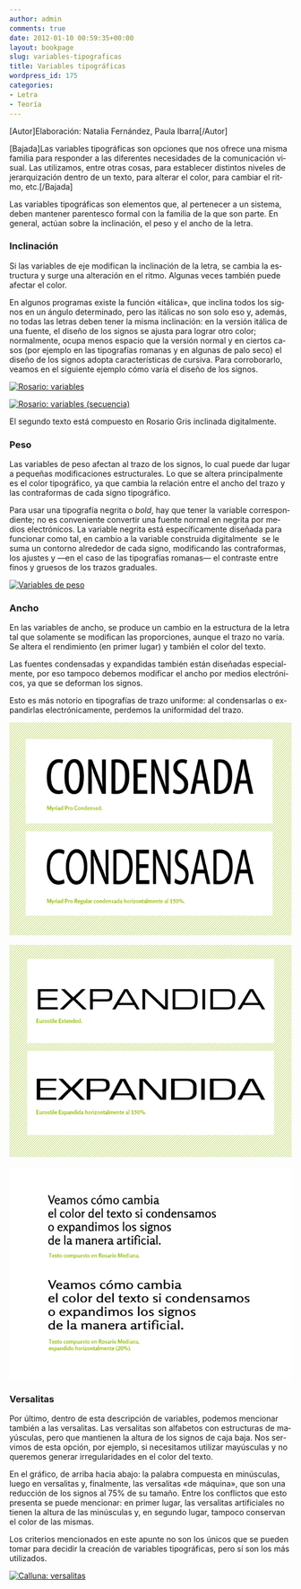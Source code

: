 ```yaml
---
author: admin
comments: true
date: 2012-01-10 00:59:35+00:00
layout: bookpage
slug: variables-tipograficas
title: Variables tipográficas
wordpress_id: 175
categories:
- Letra
- Teoría
---
```


[Autor]Elaboración: Natalia Fernández, Paula Ibarra[/Autor]

[Bajada]Las va­ria­bles ti­po­grá­fi­cas son opciones que nos ofrece una misma familia para responder a las di­fe­ren­tes ne­ce­si­da­des de la co­mu­ni­ca­ción vi­sual. Las utilizamos, entre otras cosas, para es­ta­ble­cer dis­tin­tos ni­ve­les de jerarquización den­tro de un tex­to, para al­te­rar el co­lor, para cambiar el rit­mo, etc.[/Bajada]

Las va­ria­bles ti­po­grá­fi­cas son ele­men­tos que, al per­te­ne­cer a un sis­te­ma, de­ben man­te­ner pa­ren­tes­co for­mal con la fa­mi­lia de la que son par­te. En ge­ne­ral, ac­túan so­bre la in­cli­na­ción, el pe­so y el an­cho de la le­tra.


### In­cli­na­ción


Si las va­ria­bles de eje mo­difi­can la in­cli­na­ción de la le­tra, se cam­bia la es­truc­tu­ra y sur­ge una al­te­ra­ción en el rit­mo. Al­gu­nas ve­ces tam­bién pue­de afec­tar el co­lor.

En al­gu­nos pro­gra­mas exis­te la fun­ción «itá­li­ca», que in­cli­na to­dos los sig­nos en un án­gu­lo de­ter­mi­na­do, pe­ro las itá­li­cas no son solo eso y, ade­más, no to­das las le­tras de­ben te­ner la mis­ma in­cli­na­ción: en la ver­sión itá­li­ca de una fuen­te, el di­se­ño de los sig­nos se ajus­ta pa­ra lo­grar otro co­lor; normalmente, ocu­pa me­nos es­pa­cio que la ver­sión nor­mal y en cier­tos ca­sos (por ejem­plo en las ti­po­gra­fías ro­ma­nas y en al­gu­nas de pa­lo se­co) el di­se­ño de los sig­nos adop­ta ca­rac­te­rís­ti­cas de cur­si­va. Pa­ra co­rro­bo­rar­lo, vea­mos en el si­guien­te ejem­plo có­mo va­ría el di­se­ño de los sig­nos.

[![Rosario: variables](http://www.oert.org/wp-content/uploads/2012/07/T06A_01-rosario_a__variables1.jpg)](http://www.oert.org/wp-content/uploads/2012/07/T06A_01-rosario_a__variables1.jpg)

[![Rosario: variables (secuencia)](http://www.oert.org/wp-content/uploads/2012/07/T06A_02-rosario_variables_secuencia1.jpg)](http://www.oert.org/wp-content/uploads/2012/07/T06A_02-rosario_variables_secuencia1.jpg)

<p class="caption">El segundo texto está compuesto en Rosario Gris inclinada digitalmente.</p>


### Pe­so


Las va­ria­bles de pe­so afec­tan al tra­zo de los sig­nos, lo cual pue­de dar lu­gar a pe­que­ñas mo­dificaciones es­truc­tu­ra­les. Lo que se al­te­ra prin­ci­pal­men­te es el co­lor ti­po­gráfico, ya que cambia la relación entre el ancho del trazo y las contraformas de cada signo tipográfico.

Pa­ra usar una ti­po­gra­fía ne­gri­ta o _bold_, hay que te­ner la va­ria­ble co­rres­pon­dien­te; no es con­ve­nien­te con­ver­tir una fuen­te nor­mal en ne­gri­ta por me­dios elec­tró­ni­cos. La va­ria­ble ne­gri­ta es­tá específica­mente di­se­ña­da pa­ra fun­cio­nar co­mo tal, en cam­bio a la variable construida digitalmente  se le suma un contorno al­re­de­dor de ca­da sig­no, modifican­do las contraformas, los ajus­tes y —en el ca­so de las ti­po­gra­fías ro­ma­nas— el con­tras­te en­tre finos y grue­sos de los trazos graduales.

[![Variables de peso](http://www.oert.org/wp-content/uploads/2012/07/T06A_03-variables_stroke1.jpg)](http://www.oert.org/wp-content/uploads/2012/07/T06A_03-variables_stroke1.jpg)


### An­cho


En las va­ria­bles de an­cho, se pro­du­ce un cam­bio en la es­truc­tu­ra de la le­tra tal que so­la­men­te se mo­difican las pro­por­cio­nes, aun­que el tra­zo no va­ría. Se al­te­ra el ren­di­mien­to (en pri­mer lu­gar) y tam­bién el co­lor del tex­to.

Las fuen­tes con­den­sa­das y ex­pan­di­das tam­bién es­tán di­se­ña­das es­pe­cial­men­te, por eso tam­po­co de­be­mos mo­di­ficar el an­cho por me­dios elec­tró­ni­cos, ya que se de­for­man los sig­nos.

Es­to es más no­to­rio en ti­po­gra­fías de tra­zo uni­for­me: al con­den­sar­las o ex­pan­dir­las elec­tró­ni­ca­men­te, per­de­mos la uni­for­mi­dad del tra­zo.

![T06A_04-myriad_condensada11](/es/images/T06A_04-myriad_condensada11.jpeg)

![T06A_05_eurostile_expandida11](/es/images/T06A_05_eurostile_expandida11.jpeg)

![T06A_07-texto_expandido1](/es/images/T06A_07-texto_expandido1.jpeg)



### Ver­sa­li­tas


Por úl­ti­mo, den­tro de es­ta des­crip­ción de va­ria­bles, po­de­mos men­cio­nar tam­bién a las ver­sa­li­tas. Las ver­sa­li­tas son al­fa­be­tos con es­truc­tu­ras de ma­yús­cu­las, pe­ro que man­tie­nen la al­tu­ra de los sig­nos de ca­ja ba­ja. Nos ser­vi­mos de es­ta op­ción, por ejem­plo, si ne­ce­si­ta­mos uti­li­zar ma­yús­cu­las y no que­re­mos ge­ne­rar irre­gu­la­ri­da­des en el co­lor del tex­to.

En el grá­fico, de arri­ba ha­cia aba­jo: la pa­la­bra com­pues­ta en mi­nús­cu­las, lue­go en ver­sa­li­tas y, final­men­te, las ver­sa­li­tas «de má­qui­na», que son una re­duc­ción de los sig­nos al 75% de su ta­ma­ño. En­tre los co­nflic­tos que es­to pre­sen­ta se puede mencionar: en pri­mer lu­gar, las ver­sa­li­tas ar­ti­ficiales no tie­nen la al­tu­ra de las mi­nús­cu­las y, en se­gun­do lu­gar, tam­po­co con­ser­van el co­lor de las mis­mas.

Los cri­te­rios men­cio­na­dos en es­te apun­te no son los úni­cos que se pue­den to­mar pa­ra de­ci­dir la crea­ción de va­ria­bles ti­po­gráficas, pe­ro sí son los más uti­li­za­dos.

[![Calluna: versalitas](http://www.oert.org/wp-content/uploads/2012/07/T06A_06-versalitas1.jpg)](http://www.oert.org/wp-content/uploads/2012/07/T06A_06-versalitas1.jpg)
